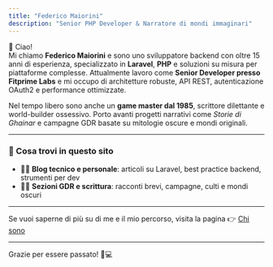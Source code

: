 ```yaml
---
title: "Federico Maiorini"
description: "Senior PHP Developer & Narratore di mondi immaginari"
---
```


👋 Ciao!  
Mi chiamo **Federico Maiorini** e sono uno sviluppatore backend con oltre 15 anni di esperienza, specializzato in **Laravel**, **PHP** e soluzioni su misura per piattaforme complesse. Attualmente lavoro come **Senior Developer presso Fitprime Labs** e mi occupo di architetture robuste, API REST, autenticazione OAuth2 e performance ottimizzate.

Nel tempo libero sono anche un **game master dal 1985**, scrittore dilettante e world-builder ossessivo. Porto avanti progetti narrativi come *Storie di Ghainar* e campagne GDR basate su mitologie oscure e mondi originali.

---

### 🚀 Cosa trovi in questo sito

- 🧑‍💻 **Blog tecnico e personale**: articoli su Laravel, best practice backend, strumenti per dev  
- 🧙‍♂️ **Sezioni GDR e scrittura**: racconti brevi, campagne, culti e mondi oscuri

---

Se vuoi saperne di più su di me e il mio percorso, visita la pagina 👉 [Chi sono](/chi-sono/)

---

Grazie per essere passato! 🎲💻
